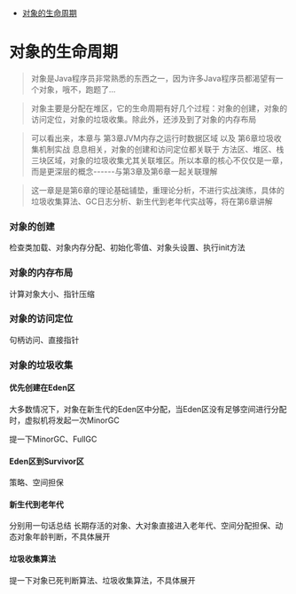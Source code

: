 - [对象的生命周期](#对象的生命周期)

# 对象的生命周期

> 对象是Java程序员非常熟悉的东西之一，因为许多Java程序员都渴望有一个对象，哦不，跑题了...

> 对象主要是分配在堆区，它的生命周期有好几个过程：对象的创建，对象的访问定位，对象的垃圾收集。除此外，还涉及到了对象的内存布局

> 可以看出来，本章与 第3章JVM内存之运行时数据区域 以及 第6章垃圾收集机制实战 息息相关，对象的创建和访问定位都关联于 方法区、堆区、栈 三块区域，对象的垃圾收集尤其关联堆区。所以本章的核心不仅仅是一章，而是更深层的概念------与第3章及第6章一起关联理解

> 这一章是是第6章的理论基础铺垫，重理论分析，不进行实战演练，具体的垃圾收集算法、GC日志分析、新生代到老年代实战等，将在第6章讲解

### 对象的创建

检查类加载、对象内存分配、初始化零值、对象头设置、执行init方法

### 对象的内存布局

计算对象大小、指针压缩

### 对象的访问定位

句柄访问、直接指针

### 对象的垃圾收集

#### 优先创建在Eden区

大多数情况下，对象在新生代的Eden区中分配，当Eden区没有足够空间进行分配时，虚拟机将发起一次MinorGC

提一下MinorGC、FullGC

#### Eden区到Survivor区

策略、空间担保

#### 新生代到老年代

分别用一句话总结 长期存活的对象、大对象直接进入老年代、空间分配担保、动态对象年龄判断，不具体展开

#### 垃圾收集算法

提一下对象已死判断算法、垃圾收集算法，不具体展开
